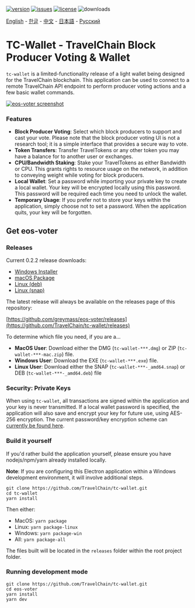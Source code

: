 [![version](https://img.shields.io/github/release/greymass/eos-voter/all.svg)](https://github.com/greymass/eos-voter/releases)
[![issues](https://img.shields.io/github/issues/greymass/eos-voter.svg)](https://github.com/greymass/eos-voter/issues)
[![license](https://img.shields.io/badge/license-MIT-blue.svg)](https://raw.githubusercontent.com/greymass/eos-voter/master/LICENSE)
![downloads](https://img.shields.io/github/downloads/greymass/eos-voter/total.svg)

[English](https://github.com/greymass/eos-voter/blob/master/README.md) - [한글](https://github.com/greymass/eos-voter/blob/master/README.kr.md) - [中文](https://github.com/greymass/eos-voter/blob/master/README.zh.md) - [日本語](https://github.com/greymass/eos-voter/blob/master/README.ja.md) - [Русский](https://github.com/greymass/eos-voter/blob/master/README.ru.md)

# TC-Wallet - TravelChain Block Producer Voting & Wallet

`tc-wallet` is a limited-functionality release of a light wallet being designed for the TravelChain blockchain. This application can be used to connect to a remote TravelChain API endpoint to perform producer voting actions and a few basic wallet commands.

[![eos-voter screenshot](https://raw.githubusercontent.com/greymass/eos-voter/master/eos-voter.png)](https://raw.githubusercontent.com/greymass/eos-voter/master/eos-voter.png)

### Features

- **Block Producer Voting**: Select which block producers to support and cast your vote. Please note that the block producer voting UI is not a research tool; it is a simple interface that provides a secure way to vote.
- **Token Transfers**: Transfer TravelTokens or any other token you may have a balance for to another user or exchanges.
- **CPU/Bandwidth Staking**: Stake your TravelTokens as either Bandwidth or CPU. This grants rights to resource usage on the network, in addition to conveying weight while voting for block producers.
- **Local Wallet**: Set a password while importing your private key to create a local wallet. Your key will be encrypted locally using this password. This password will be required each time you need to unlock the wallet.
- **Temporary Usage**: If you prefer not to store your keys within the application, simply choose not to set a password. When the application quits, your key will be forgotten.

## Get eos-voter

### Releases

Current 0.2.2 release downloads:

- [Windows Installer](https://github.com/greymass/eos-voter/releases/download/v0.2.2/win-eos-voter-0.2.2.exe)
- [macOS Package](https://github.com/greymass/eos-voter/releases/download/v0.2.2/mac-eos-voter-0.2.2.dmg)
- [Linux (deb)](https://github.com/greymass/eos-voter/releases/download/v0.2.2/linux-eos-voter-0.2.2-amd64.deb)
- [Linux (snap)](https://github.com/greymass/eos-voter/releases/download/v0.2.2/linux-eos-voter-0.2.2-amd64.snap)

The latest release will always be available on the releases page of this repository:

[https://github.com/greymass/eos-voter/releases](https://github.com/TravelChain/tc-wallet/releases)

To determine which file you need, if you are a...

- **MacOS User**: Download either the DMG (`tc-wallet-***.dmg`) or ZIP (`tc-wallet-***-mac.zip`) file.
- **Windows User**: Download the EXE (`tc-wallet-***.exe`) file.
- **Linux User**: Download either the SNAP (`tc-wallet-***-_amd64.snap`) or DEB (`tc-wallet-***-_amd64.deb`) file

### Security: Private Keys

When using `tc-wallet`, all transactions are signed within the application and your key is never transmitted. If a local wallet password is specified, the application will also save and encrypt your key for future use, using AES-256 encryption. The current password/key encryption scheme can [currently be found here](https://github.com/aaroncox/eos-voter/blob/master/app/shared/actions/wallet.js#L71-L86).

### Build it yourself

If you'd rather build the application yourself, please ensure you have nodejs/npm/yarn already installed locally.

**Note**: If you are configuring this Electron application within a Windows development environment, it will involve additional steps.

```
git clone https://github.com/TravelChain/tc-wallet.git 
cd tc-wallet
yarn install
```

Then either:

- MacOS: `yarn package`
- Linux: `yarn package-linux`
- Windows: `yarn package-win`
- All: `yarn package-all`

The files built will be located in the `releases` folder within the root project folder.

### Running development mode

```
git clone https://github.com/TravelChain/tc-wallet.git
cd eos-voter
yarn install
yarn dev
```

